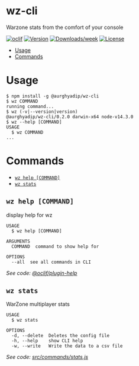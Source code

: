 wz-cli
======

Warzone stats from the comfort of your console

[![oclif](https://img.shields.io/badge/cli-oclif-brightgreen.svg)](https://oclif.io)
[![Version](https://img.shields.io/npm/v/@aurghyadip/wz-cli.svg)](https://npmjs.org/package/wz-cli)
[![Downloads/week](https://img.shields.io/npm/dw/@aurghyadip/wz-cli.svg)](https://npmjs.org/package/wz-cli)
[![License](https://img.shields.io/npm/l/@aurghyadip/wz-cli.svg)](https://github.com/aurghya-0/wz-cli/blob/master/package.json)

<!-- toc -->
* [Usage](#usage)
* [Commands](#commands)
<!-- tocstop -->
# Usage
<!-- usage -->
```sh-session
$ npm install -g @aurghyadip/wz-cli
$ wz COMMAND
running command...
$ wz (-v|--version|version)
@aurghyadip/wz-cli/0.2.0 darwin-x64 node-v14.3.0
$ wz --help [COMMAND]
USAGE
  $ wz COMMAND
...
```
<!-- usagestop -->
# Commands
<!-- commands -->
* [`wz help [COMMAND]`](#wz-help-command)
* [`wz stats`](#wz-stats)

## `wz help [COMMAND]`

display help for wz

```
USAGE
  $ wz help [COMMAND]

ARGUMENTS
  COMMAND  command to show help for

OPTIONS
  --all  see all commands in CLI
```

_See code: [@oclif/plugin-help](https://github.com/oclif/plugin-help/blob/v3.0.1/src/commands/help.ts)_

## `wz stats`

WarZone multiplayer stats

```
USAGE
  $ wz stats

OPTIONS
  -d, --delete  Deletes the config file
  -h, --help    show CLI help
  -w, --write   Write the data to a csv file
```

_See code: [src/commands/stats.js](https://github.com/aurghya-0/wz-cli/blob/v0.2.0/src/commands/stats.js)_
<!-- commandsstop -->
